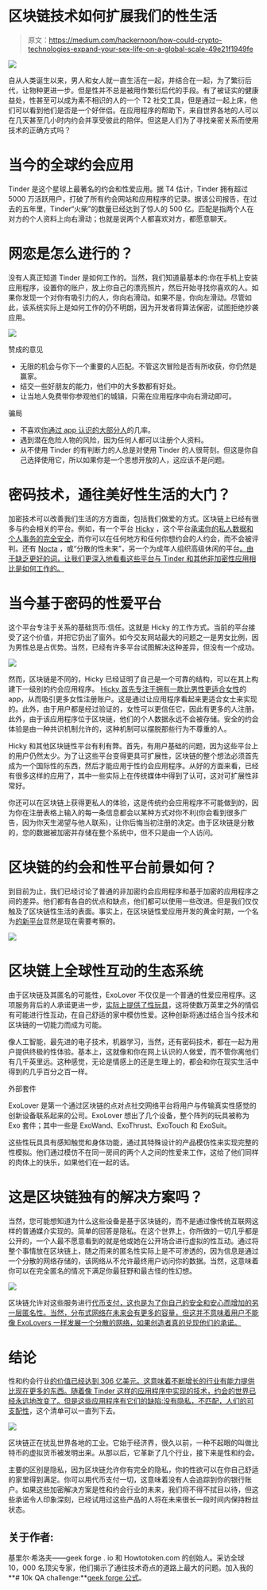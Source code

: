 # 区块链技术如何扩展我们的性生活

> 原文：<https://medium.com/hackernoon/how-could-crypto-technologies-expand-your-sex-life-on-a-global-scale-49e21f1949fe>

![](img/1a3d4802e75aa22ee5f2da6f7cbfa212.png)

自从人类诞生以来，男人和女人就一直生活在一起，并结合在一起，为了繁衍后代，让物种更进一步。但是性并不总是被用作繁衍后代的手段。有了被证实的健康益处，性甚至可以成为素不相识的人的一个 T2 社交工具，但是通过一起上床，他们可以看到他们是否是一个好伴侣。在应用程序的帮助下，来自世界各地的人可以在几天甚至几小时内约会并享受彼此的陪伴。但这是人们为了寻找亲密关系而使用技术的正确方式吗？

# 当今的全球约会应用

Tinder 是这个星球上最著名的约会和性爱应用。据 T4 估计，Tinder 拥有超过 5000 万活跃用户，打破了所有约会网站和应用程序的记录。据该公司报告，在过去的五年里，Tinder“火柴”的数量已经达到了惊人的 500 亿。匹配是指两个人在对方的个人资料上向右滑动；也就是说两个人都喜欢对方，都愿意聊天。

# 网恋是怎么进行的？

没有人真正知道 Tinder 是如何工作的。当然，我们知道最基本的:你在手机上安装应用程序，设置你的账户，放上你自己的漂亮照片，然后开始寻找你喜欢的人。如果你发现一个对你有吸引力的人，你向右滑动。如果不是，你向左滑动。尽管如此，该系统实际上是如何工作的仍不明朗，因为开发者将算法保密，试图拒绝抄袭应用。

![](img/0d99f6c1699c07d6173f3f46898f07fc.png)

赞成的意见

*   无限的机会与你下一个重要的人匹配。不管这次冒险是否有所收获，你仍然是赢家。
*   结交一些好朋友的能力，他们中的大多数都有好处。
*   让当地人免费带你参观他们的城镇，只需在应用程序中向右滑动即可。

骗局

*   不喜欢[你通过 app 认识的大部分人](https://www.theodysseyonline.com/various-pros-cons-tinder)的几率。
*   遇到潜在危险人物的风险，因为任何人都可以注册个人资料。
*   从不使用 Tinder 的有判断力的人总是对使用 Tinder 的人很苛刻。但这是你自己选择使用它，所以如果你是一个思想开放的人，这应该不是问题。

# 密码技术，通往美好性生活的大门？

加密技术可以改善我们生活的方方面面，包括我们做爱的方式。区块链上已经有很多与约会相关的平台。例如，有一个平台 [Hicky](https://hicky.io/) ，这个平台[承诺你的私人数据和个人事务的完全安全](https://hicky.io/)，而你可以在任何地方和任何你想约会的人约会，而不会被评判。还有 [Nocta](https://nocta.co) ，或“分散的性未来”，另一个为成年人组织高级休闲的平台[。由于缺乏更好的词，让我们更深入地看看这些平台与 Tinder 和其他非加密性应用相比是如何工作的。](https://icomarks.com/ico/nocta)

# 当今基于密码的性爱平台

这个平台专注于关系的基础货币:信任。这就是 Hicky 的工作方式。当前的平台接受了这个价值，并把它扔出了窗外。如今交友网站最大的问题之一是男女比例，因为男性总是占优势。当然，已经有许多平台试图解决这种差异，但没有一个成功。

![](img/2bbd6f9e67b14c084cc42fa3d175c1e0.png)

然而，区块链是不同的，Hicky 已经证明了自己是一个可靠的结构，可以在其上构建下一级别的约会应用程序。 [Hicky 首先专注于拥有一款比男性更适合女性](https://icobench.com/ico/hicky)的 app，从而吸引更多女性注册账户。这是通过让应用程序看起来更适合女士来实现的。此外，由于用户都是经过验证的，女性可以更信任它，因此有更多的人注册。此外，由于该应用程序位于区块链，他们的个人数据永远不会被存储。安全的约会体验是由一种共识机制允许的，这种机制可以摆脱那些行为不尊重的人。

Hicky 和其他区块链性平台有利有弊。首先，有用户基础的问题，因为这些平台上的用户仍然太少。为了让这些平台变得更具可扩展性，区块链的整个想法必须首先成为一个国际性的东西，然后才能应用于性约会应用程序。从好的方面来看，已经有很多这样的应用了，其中一些实际上在传统媒体中得到了认可，这对可扩展性非常好。

你还可以在区块链上获得更私人的体验，这是传统约会应用程序不可能做到的，因为你在注册表格上输入的每一条信息都会以某种方式对你不利(你会看到很多广告，因为你天生渴望与他人联系)，让你后悔当初注册的决定。由于区块链是分散的，您的数据被加密并存储在整个系统中，但不只是由一个人访问。

# 区块链的约会和性平台前景如何？

到目前为止，我们已经讨论了普通的非加密约会应用程序和基于加密的应用程序之间的差异。他们都有各自的优点和缺点，他们都可以使用一些改进。但是我们仅仅触及了区块链性生活的表面。事实上，在区块链性爱应用开发的黄金时期，一个名为[的新平台](https://exolover.io/)显然是现在需要考察的。

![](img/3f7dfc7ec91dd6310c76e821fc82da92.png)

# 区块链上全球性互动的生态系统

由于区块链及其匿名的可能性，ExoLover 不仅仅是一个普通的性爱应用程序。这项服务背后的人承诺更进一步，[实际上提供了性玩具](https://icomarks.com/ico/exolover)，这将使数万英里之外的情侣有可能进行性互动，在自己舒适的家中模仿性爱。这种创新将通过结合当今技术和区块链的一切能力而成为可能。

像人工智能，最先进的电子技术，机器学习，当然，还有密码技术，都在一起为用户提供终极的性体验。基本上，这就像和你在网上认识的人做爱，而不管你离他们有几千英里远。这种感觉，无论是情感上的还是生理上的，都会和你在现实生活中得到的几乎百分之百一样。

外部套件

ExoLover 是第一个通过区块链的点对点社交网络平台将用户与传输真实性感觉的创新设备联系起来的公司。ExoLover 想出了几个设备，整个阵列的玩具被称为 Exo 套件；其中一些是 ExoWand、ExoThrust、ExoTouch 和 ExoSuit。

这些性玩具具有感知触觉和身体功能，通过其特殊设计的产品模仿性来实现完整的性模拟。他们通过模仿不在同一房间的两个人之间的性爱来工作，这给了他们同样的肉体上的快乐，如果他们在一起的话。

# 这是区块链独有的解决方案吗？

当然，您可能想知道为什么这些设备是基于区块链的，而不是通过像传统互联网这样的普通媒介实现的。简单的回答是隐私。在这个世界上，你所做的一切几乎都是公开的，一个人最不愿意看到的就是他或她在公开场合进行虚拟的性互动。通过将整个事情放在区块链上，随之而来的匿名性实际上是不可渗透的，因为信息是通过一个分散的网络存储的，该网络从不允许最终用户访问你的数据。当然，这意味着你可以在完全匿名的情况下满足你最狂野和最古怪的性幻想。

![](img/cbc666a586a5b99d95cfa66fda39d90f.png)

区块链允许对这些服务进行[代币支付，这也是为了你自己的安全和安心而增加的另一层匿名性。当然，分布式网络在未来会有更多的容量，但这并不意味着用户不能像 ExoLovers 一样发展一个分散的网络，如果创造者真的兑现他们的承诺。](https://token.exolover.io/auth/sign-in)

# 结论

性和约会行业[的价值已经达到 306 亿美元。这意味着不断增长的行业有能力提供比现在更多的东西。随着像 Tinder 这样的应用程序中实现的技术，约会的世界已经永远地改变了。但是这些应用程序有它们的缺陷:没有隐私，不匹配，人们的](https://sexevangelist.me/what-is-sextech-and-how-is-the-industry-worth-30-6-billion-developing-d5f0a61e31d6)[可支配性](https://www.quora.com/What-are-the-disadvantages-of-using-Tinder)，这个清单可以一直列下去。

![](img/594c897acd798db224902fd9d2444173.png)

区块链正在扰乱世界各地的工业。它始于经济界，很久以前，一种不起眼的叫做比特币的虚拟货币被发明出来。从那以后，它革新了几个行业，接下来是性和约会。

主要的区别是隐私，因为区块链允许你有完全的隐私，你的性欲可以在你自己舒适的家里得到满足。你可以用代币支付一切，这意味着没有人会追踪到你的银行账户。如果这些加密解决方案是性和约会行业的未来，我们将不得不拭目以待，但这些承诺令人印象深刻，已经试用过这些产品的人将在未来很长一段时间内保持粉丝状态。

## 关于作者:

基里尔·希洛夫——geek forge . io 和 Howtotoken.com 的创始人。采访全球 10，000 名顶尖专家，他们揭示了通往技术奇点的道路上最大的问题。加入我的**# 10k QA challenge:**[geek forge 公式](https://formula.geekforge.io/)。
